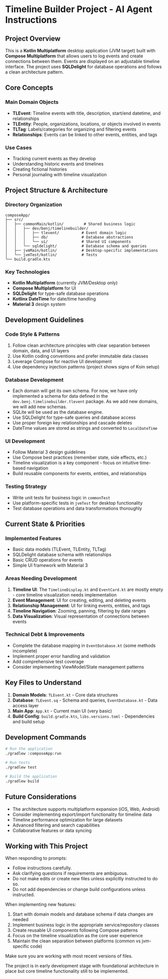# Timeline Builder Project - AI Agent Instructions

## Project Overview

This is a **Kotlin Multiplatform** desktop application (JVM target) built with **Compose Multiplatform** that allows users to log events and create connections between them. Events are displayed on an adjustable timeline interface. The project uses **SQLDelight** for database operations and follows a clean architecture pattern.

## Core Concepts

### Main Domain Objects
- **TLEvent**: Timeline events with title, description, start/end datetime, and relationships
- **TLEntity**: People, organizations, locations, or objects involved in events
- **TLTag**: Labels/categories for organizing and filtering events
- **Relationships**: Events can be linked to other events, entities, and tags

### Use Cases
- Tracking current events as they develop
- Understanding historic events and timelines
- Creating fictional histories
- Personal journaling with timeline visualization

## Project Structure & Architecture

### Directory Organization
```
composeApp/
├── src/
│   ├── commonMain/kotlin/         # Shared business logic
│   │   ├── dev/benj/timelinebuilder/
│   │   │   ├── tlevent/          # Event domain logic
│   │   │   ├── db/               # Database abstractions
│   │   │   └── ui/               # Shared UI components
│   │   └── sqldelight/           # Database schema and queries
│   ├── jvmMain/kotlin/           # Desktop-specific implementations
│   └── jvmTest/kotlin/           # Tests
└── build.gradle.kts
```

### Key Technologies
- **Kotlin Multiplatform** (currently JVM/Desktop only)
- **Compose Multiplatform** for UI
- **SQLDelight** for type-safe database operations
- **Kotlinx DateTime** for date/time handling
- **Material 3** design system

## Development Guidelines

### Code Style & Patterns
1. Follow clean architecture principles with clear separation between domain, data, and UI layers
2. Use Kotlin coding conventions and prefer immutable data classes
3. Leverage Compose for reactive UI development
4. Use dependency injection patterns (project shows signs of Koin setup)

### Database Development
- Each domain will get its own schema. For now, we have only implemented a schema for data defined in the `dev.benj.timelinebuilder.tlevent` package. As we add new domains, we will add new schemas.
- SQLite will be used as the database engine.
- Use SQLDelight for type-safe queries and database access
- Use proper foreign key relationships and cascade deletes
- DateTime values are stored as strings and converted to `LocalDateTime`

### UI Development
- Follow Material 3 design guidelines
- Use Compose best practices (remember state, side effects, etc.)
- Timeline visualization is a key component - focus on intuitive time-based navigation
- Build reusable components for events, entities, and relationships

### Testing Strategy
- Write unit tests for business logic in `commonTest`
- Use platform-specific tests in `jvmTest` for desktop functionality
- Test database operations and data transformations thoroughly

## Current State & Priorities

### Implemented Features
- Basic data models (TLEvent, TLEntity, TLTag)
- SQLDelight database schema with relationships
- Basic CRUD operations for events
- Simple UI framework with Material 3

### Areas Needing Development
1. **Timeline UI**: The `TimelineDisplay.kt` and `EventCard.kt` are mostly empty - core timeline visualization needs implementation
2. **Event Management**: UI for creating, editing, and deleting events
3. **Relationship Management**: UI for linking events, entities, and tags
4. **Timeline Navigation**: Zooming, panning, filtering by date ranges
5. **Data Visualization**: Visual representation of connections between events

### Technical Debt & Improvements
- Complete the database mapping in `EventDatabase.kt` (some methods incomplete)
- Implement proper error handling and validation
- Add comprehensive test coverage
- Consider implementing ViewModel/State management patterns

## Key Files to Understand

1. **Domain Models**: `TLEvent.kt` - Core data structures
2. **Database**: `TLEvent.sq` - Schema and queries, `EventDatabase.kt` - Data access layer
3. **Main App**: `App.kt` - Current main UI (very basic)
4. **Build Config**: `build.gradle.kts`, `libs.versions.toml` - Dependencies and build setup

## Development Commands

```bash
# Run the application
./gradlew :composeApp:run

# Run tests  
./gradlew test

# Build the application
./gradlew build
```

## Future Considerations

- The architecture supports multiplatform expansion (iOS, Web, Android)
- Consider implementing export/import functionality for timeline data
- Timeline performance optimization for large datasets
- Advanced filtering and search capabilities
- Collaborative features or data syncing

## Working with This Project
When responding to prompts: 
- Follow instructions carefully.
- Ask clarifying questions if requirements are ambiguous.
- Do not make edits or create new files unless explicitly instructed to do so.
- Do not add dependencies or change build configurations unless instructed.


When implementing new features:
1. Start with domain models and database schema if data changes are needed
2. Implement business logic in the appropriate service/repository classes
3. Create reusable UI components following Compose patterns
4. Focus on the timeline visualization as the core user experience
5. Maintain the clean separation between platforms (common vs jvm-specific code)

Make sure you are working with most recent versions of files. 

The project is in early development stage with foundational architecture in place but core timeline functionality still to be implemented.
